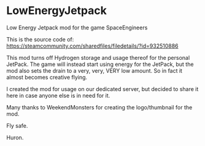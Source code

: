 # LowEnergyJetpack
Low Energy Jetpack mod for the game SpaceEngineers

This is the source code of: https://steamcommunity.com/sharedfiles/filedetails/?id=932510886

This mod turns off Hydrogen storage and usage thereof for the personal JetPack.
The game will instead start using energy for the JetPack, but the mod also sets the drain to a very, very, VERY low amount.
So in fact it almost becomes creative flying.

I created the mod for usage on our dedicated server, but decided to share it here in case anyone else is in need for it.

Many thanks to WeekendMonsters for creating the logo/thumbnail for the mod.

Fly safe.

Huron.
